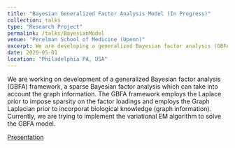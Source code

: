 ```yaml
---
title: "Bayesian Generalized Factor Analysis Model (In Progress)"
collection: talks
type: "Research Project"
permalink: /talks/BayesianModel
venue: "Perelman School of Medicine (Upenn)"
excerpt: We are developing a generalized Bayesian factor analysis (GBFA) framework, which is a sparse Bayesian factor analysis that can take into account the graph information.
date: 2020-05-01
location: "Philadelphia PA, USA"
---
```


We are working on development of a generalized Bayesian factor analysis (GBFA) framework, a sparse Bayesian factor analysis which can take into account the graph information. The GBFA framework employs the Laplace prior to impose sparsity on the factor loadings and employs the Graph Laplacian prior to incorporat biological knowledge (graph information). Currently, we are trying to implement the variational EM algorithm to solve the GBFA model.

[Presentation](/files/Generalized_Bayesian_Analysis_Model.pdf)
